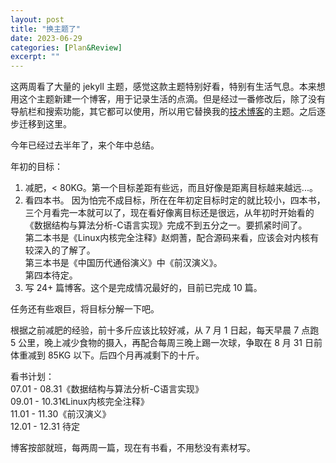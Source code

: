 ```yaml
---
layout: post
title: "换主题了" 
date: 2023-06-29   
categories: [Plan&Review]
excerpt: ""
---
```


这两周看了大量的 jekyll 主题，感觉这款主题特别好看，特别有生活气息。本来想用这个主题新建一个博客，用于记录生活的点滴。但是经过一番修改后，除了没有导航栏和搜索功能，其它都可以使用，所以用它替换我的[技术博客](https://snownight22.github.io/TTworksBlog/)的主题。之后逐步迁移到这里。  

今年已经过去半年了，来个年中总结。  

年初的目标：  
1. 减肥，< 80KG。第一个目标差距有些远，而且好像是距离目标越来越远...。  
2. 看四本书。
     因为怕完不成目标，所在在年初定目标时定的就比较小，四本书，三个月看完一本就可以了，现在看好像离目标还是很远，从年初时开始看的《数据结构与算法分析-C语言实现》完成不到五分之一。要抓紧时间了。  
     第二本书是《Linux内核完全注释》赵炯蓍，配合源码来看，应该会对内核有较深入的了解了。  
     第三本书是《中国历代通俗演义》中《前汉演义》。  
     第四本待定。   
3. 写 24+ 篇博客。这个是完成情况最好的，目前已完成 10 篇。  

任务还有些艰巨，将目标分解一下吧。  

根据之前减肥的经验，前十多斤应该比较好减，从 7 月 1 日起，每天早晨 7 点跑 5 公里，晚上减少食物的摄入，再配合每周三晚上踢一次球，争取在 8 月 31 日前体重减到 85KG 以下。后四个月再减剩下的十斤。  

看书计划：  
07.01 - 08.31《数据结构与算法分析-C语言实现》  
09.01 - 10.31《Linux内核完全注释》  
11.01 - 11.30《前汉演义》  
12.01 - 12.31 待定  

博客按部就班，每两周一篇，现在有书看，不用愁没有素材写。  